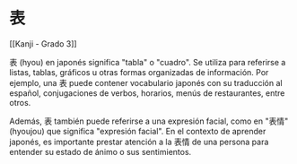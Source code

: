 # 表

[[Kanji - Grado 3]]

表 (hyou) en japonés significa "tabla" o "cuadro". Se utiliza para referirse a listas, tablas, gráficos u otras formas organizadas de información. Por ejemplo, una 表 puede contener vocabulario japonés con su traducción al español, conjugaciones de verbos, horarios, menús de restaurantes, entre otros.

Además, 表 también puede referirse a una expresión facial, como en "表情" (hyoujou) que significa "expresión facial". En el contexto de aprender japonés, es importante prestar atención a la 表情 de una persona para entender su estado de ánimo o sus sentimientos.
